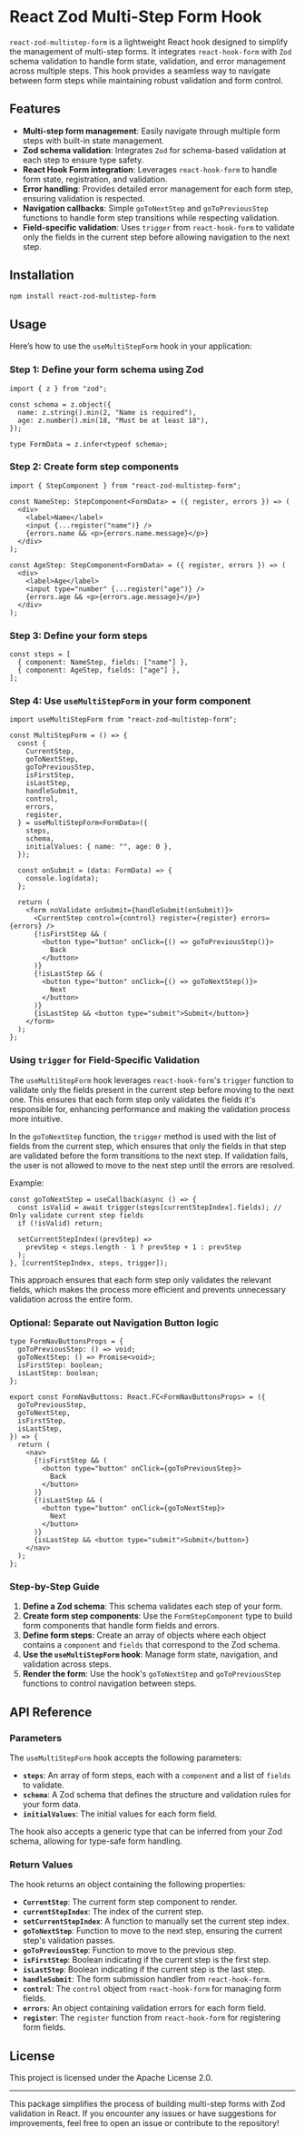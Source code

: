 # React Zod Multi-Step Form Hook

`react-zod-multistep-form` is a lightweight React hook designed to simplify the
management of multi-step forms. It integrates `react-hook-form` with `Zod`
schema validation to handle form state, validation, and error management across
multiple steps. This hook provides a seamless way to navigate between form steps
while maintaining robust validation and form control.

## Features

- **Multi-step form management**: Easily navigate through multiple form steps
  with built-in state management.
- **Zod schema validation**: Integrates `Zod` for schema-based validation at
  each step to ensure type safety.
- **React Hook Form integration**: Leverages `react-hook-form` to handle form
  state, registration, and validation.
- **Error handling**: Provides detailed error management for each form step,
  ensuring validation is respected.
- **Navigation callbacks**: Simple `goToNextStep` and `goToPreviousStep`
  functions to handle form step transitions while respecting validation.
- **Field-specific validation**: Uses `trigger` from `react-hook-form` to
  validate only the fields in the current step before allowing navigation to the
  next step.

## Installation

```bash
npm install react-zod-multistep-form
```

## Usage

Here’s how to use the `useMultiStepForm` hook in your application:

### Step 1: Define your form schema using Zod

```tsx
import { z } from "zod";

const schema = z.object({
  name: z.string().min(2, "Name is required"),
  age: z.number().min(18, "Must be at least 18"),
});

type FormData = z.infer<typeof schema>;
```

### Step 2: Create form step components

```tsx
import { StepComponent } from "react-zod-multistep-form";

const NameStep: StepComponent<FormData> = ({ register, errors }) => (
  <div>
    <label>Name</label>
    <input {...register("name")} />
    {errors.name && <p>{errors.name.message}</p>}
  </div>
);

const AgeStep: StepComponent<FormData> = ({ register, errors }) => (
  <div>
    <label>Age</label>
    <input type="number" {...register("age")} />
    {errors.age && <p>{errors.age.message}</p>}
  </div>
);
```

### Step 3: Define your form steps

```tsx
const steps = [
  { component: NameStep, fields: ["name"] },
  { component: AgeStep, fields: ["age"] },
];
```

### Step 4: Use `useMultiStepForm` in your form component

```tsx
import useMultiStepForm from "react-zod-multistep-form";

const MultiStepForm = () => {
  const {
    CurrentStep,
    goToNextStep,
    goToPreviousStep,
    isFirstStep,
    isLastStep,
    handleSubmit,
    control,
    errors,
    register,
  } = useMultiStepForm<FormData>({
    steps,
    schema,
    initialValues: { name: "", age: 0 },
  });

  const onSubmit = (data: FormData) => {
    console.log(data);
  };

  return (
    <form noValidate onSubmit={handleSubmit(onSubmit)}>
      <CurrentStep control={control} register={register} errors={errors} />
      {!isFirstStep && (
        <button type="button" onClick={() => goToPreviousStep()}>
          Back
        </button>
      )}
      {!isLastStep && (
        <button type="button" onClick={() => goToNextStep()}>
          Next
        </button>
      )}
      {isLastStep && <button type="submit">Submit</button>}
    </form>
  );
};
```

### Using `trigger` for Field-Specific Validation

The `useMultiStepForm` hook leverages `react-hook-form`'s `trigger` function to
validate only the fields present in the current step before moving to the next
one. This ensures that each form step only validates the fields it's responsible
for, enhancing performance and making the validation process more intuitive.

In the `goToNextStep` function, the `trigger` method is used with the list of
fields from the current step, which ensures that only the fields in that step
are validated before the form transitions to the next step. If validation fails,
the user is not allowed to move to the next step until the errors are resolved.

Example:

```tsx
const goToNextStep = useCallback(async () => {
  const isValid = await trigger(steps[currentStepIndex].fields); // Only validate current step fields
  if (!isValid) return;

  setCurrentStepIndex((prevStep) =>
    prevStep < steps.length - 1 ? prevStep + 1 : prevStep
  );
}, [currentStepIndex, steps, trigger]);
```

This approach ensures that each form step only validates the relevant fields,
which makes the process more efficient and prevents unnecessary validation
across the entire form.

### Optional: Separate out Navigation Button logic

```tsx
type FormNavButtonsProps = {
  goToPreviousStep: () => void;
  goToNextStep: () => Promise<void>;
  isFirstStep: boolean;
  isLastStep: boolean;
};

export const FormNavButtons: React.FC<FormNavButtonsProps> = ({
  goToPreviousStep,
  goToNextStep,
  isFirstStep,
  isLastStep,
}) => {
  return (
    <nav>
      {!isFirstStep && (
        <button type="button" onClick={goToPreviousStep}>
          Back
        </button>
      )}
      {!isLastStep && (
        <button type="button" onClick={goToNextStep}>
          Next
        </button>
      )}
      {isLastStep && <button type="submit">Submit</button>}
    </nav>
  );
};
```

### Step-by-Step Guide

1. **Define a Zod schema**: This schema validates each step of your form.
2. **Create form step components**: Use the `FormStepComponent` type to build
   form components that handle form fields and errors.
3. **Define form steps**: Create an array of objects where each object contains
   a `component` and `fields` that correspond to the Zod schema.
4. **Use the `useMultiStepForm` hook**: Manage form state, navigation, and
   validation across steps.
5. **Render the form**: Use the hook's `goToNextStep` and `goToPreviousStep`
   functions to control navigation between steps.

## API Reference

### Parameters

The `useMultiStepForm` hook accepts the following parameters:

- **`steps`**: An array of form steps, each with a `component` and a list of
  `fields` to validate.
- **`schema`**: A Zod schema that defines the structure and validation rules for
  your form data.
- **`initialValues`**: The initial values for each form field.

The hook also accepts a generic type that can be inferred from your Zod schema,
allowing for type-safe form handling.

### Return Values

The hook returns an object containing the following properties:

- **`CurrentStep`**: The current form step component to render.
- **`currentStepIndex`**: The index of the current step.
- **`setCurrentStepIndex`**: A function to manually set the current step index.
- **`goToNextStep`**: Function to move to the next step, ensuring the current
  step's validation passes.
- **`goToPreviousStep`**: Function to move to the previous step.
- **`isFirstStep`**: Boolean indicating if the current step is the first step.
- **`isLastStep`**: Boolean indicating if the current step is the last step.
- **`handleSubmit`**: The form submission handler from `react-hook-form`.
- **`control`**: The `control` object from `react-hook-form` for managing form
  fields.
- **`errors`**: An object containing validation errors for each form field.
- **`register`**: The `register` function from `react-hook-form` for registering
  form fields.

## License

This project is licensed under the Apache License 2.0.

---

This package simplifies the process of building multi-step forms with Zod
validation in React. If you encounter any issues or have suggestions for
improvements, feel free to open an issue or contribute to the repository!
